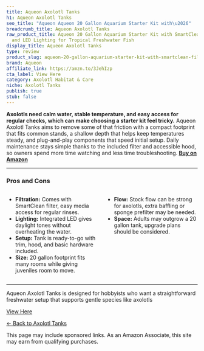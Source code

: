 ```yaml
---
title: Aqueon Axolotl Tanks
h1: Aqueon Axolotl Tanks
seo_title: "Aqueon Aqueon 20 Gallon Aquarium Starter Kit with\u2026"
breadcrumb_title: Aqueon Axolotl Tanks
raw_product_title: Aqueon 20 Gallon Aquarium Starter Kit with SmartClean Filtration
  and LED Lighting for Tropical Freshwater Fish
display_title: Aqueon Axolotl Tanks
type: review
product_slug: aqueon-20-gallon-aquarium-starter-kit-with-smartclean-filtration-and-le-390b573a
brand: Aqueon
affiliate_link: https://amzn.to/3JehIzp
cta_label: View Here
category: Axolotl Habitat & Care
niche: Axolotl Tanks
publish: true
stub: false
---
```


<div id="intro" class="full-width">
  <p><strong>Axolotls need calm water, stable temperature, and easy access for regular checks, which can make choosing a starter kit feel tricky.</strong> Aqueon Axolotl Tanks aims to remove some of that friction with a compact footprint that fits common stands, a shallow depth that helps keep temperatures steady, and plug-and-play components that speed initial setup. Daily maintenance stays simple thanks to the included filter and accessible hood, so owners spend more time watching and less time troubleshooting. <a href="https://amzn.to/3JehIzp" rel="nofollow sponsored noopener" target="_blank"><strong>Buy on Amazon</strong></a></p>
</div>

<hr />
<h3 id="pros-cons">Pros and Cons</h3>
<div class="pc-grid" style="display:grid;grid-template-columns:1fr 1fr;gap:16px;">
  <ul>
    <li><strong>Filtration:</strong> Comes with SmartClean filter, easy media access for regular rinses.</li>
    <li><strong>Lighting:</strong> Integrated LED gives daylight tones without overheating the water.</li>
    <li><strong>Setup:</strong> Tank is ready-to-go with trim, hood, and basic hardware included.</li>
    <li><strong>Size:</strong> 20 gallon footprint fits many rooms while giving juveniles room to move.</li>
  </ul>
  <ul>
    <li><strong>Flow:</strong> Stock flow can be strong for axolotls, extra baffling or sponge prefilter may be needed.</li>
    <li><strong>Space:</strong> Adults may outgrow a 20 gallon tank, upgrade plans should be considered.</li>
  </ul>
</div>
<hr />

<div class="full-width">
  <p>Aqueon Axolotl Tanks is designed for hobbyists who want a straightforward freshwater setup that supports gentle species like axolotls
<p><a class="btn" href="https://amzn.to/3JehIzp" target="_blank" rel="nofollow sponsored noopener">View Here</a></p>
<p><a href="/roundups/axolotl-habitat-care/axolotl-tanks/">← Back to Axolotl Tanks</a></p>
<aside class="disclosure">This page may include sponsored links. As an Amazon Associate, this site may earn from qualifying purchases.</aside>
